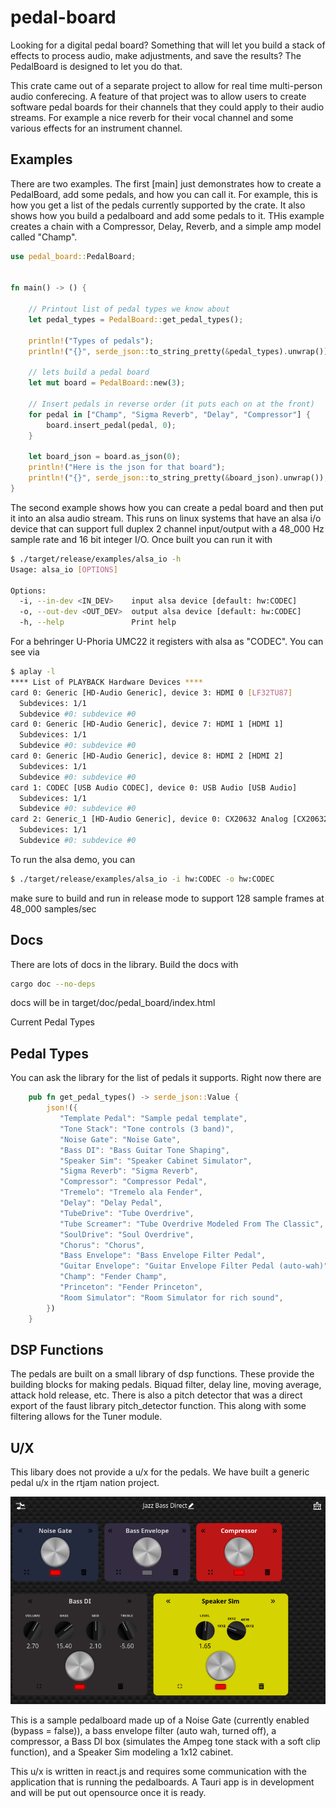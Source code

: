 # pedal-board

Looking for a digital pedal board?  Something that will let you build a stack of effects to process audio, make adjustments, and save the results?  The PedalBoard is designed to let you do that.

This crate came out of a separate project to allow for real time multi-person audio conferecing.  A feature of that project was to allow users to create software pedal boards for their channels that they could apply to their audio streams.  For example a nice reverb for their vocal channel and some various effects for an instrument channel.

## Examples

There are two examples. The first [main] just demonstrates how to create a PedalBoard, add some pedals, and how you can call it.  For example, this is how you get a list of the pedals currently supported by the crate.  It also shows how you build a pedalboard and add some pedals to it.  THis example creates a chain with a Compressor, Delay, Reverb, and a simple amp model called "Champ".

```rust
use pedal_board::PedalBoard;


fn main() -> () {

    // Printout list of pedal types we know about
    let pedal_types = PedalBoard::get_pedal_types();

    println!("Types of pedals");
    println!("{}", serde_json::to_string_pretty(&pedal_types).unwrap());

    // lets build a pedal board
    let mut board = PedalBoard::new(3);

    // Insert pedals in reverse order (it puts each on at the front)
    for pedal in ["Champ", "Sigma Reverb", "Delay", "Compressor"] {
        board.insert_pedal(pedal, 0);
    }

    let board_json = board.as_json(0);
    println!("Here is the json for that board");
    println!("{}", serde_json::to_string_pretty(&board_json).unwrap());
}
```

The second example shows how you can create a pedal board and then put it into an alsa audio stream.  This runs on linux systems that have an alsa i/o device that can support full duplex 2 channel input/output with a 48_000 Hz sample rate and 16 bit integer I/O.  Once built you can run it with

```bash
$ ./target/release/examples/alsa_io -h
Usage: alsa_io [OPTIONS]

Options:
  -i, --in-dev <IN_DEV>    input alsa device [default: hw:CODEC]
  -o, --out-dev <OUT_DEV>  output alsa device [default: hw:CODEC]
  -h, --help               Print help
```

For a behringer U-Phoria UMC22 it registers with alsa as "CODEC".  You can see via


```bash
$ aplay -l
**** List of PLAYBACK Hardware Devices ****
card 0: Generic [HD-Audio Generic], device 3: HDMI 0 [LF32TU87]
  Subdevices: 1/1
  Subdevice #0: subdevice #0
card 0: Generic [HD-Audio Generic], device 7: HDMI 1 [HDMI 1]
  Subdevices: 1/1
  Subdevice #0: subdevice #0
card 0: Generic [HD-Audio Generic], device 8: HDMI 2 [HDMI 2]
  Subdevices: 1/1
  Subdevice #0: subdevice #0
card 1: CODEC [USB Audio CODEC], device 0: USB Audio [USB Audio]
  Subdevices: 1/1
  Subdevice #0: subdevice #0
card 2: Generic_1 [HD-Audio Generic], device 0: CX20632 Analog [CX20632 Analog]
  Subdevices: 1/1
  Subdevice #0: subdevice #0

```

To run the alsa demo, you can 

```bash
$ ./target/release/examples/alsa_io -i hw:CODEC -o hw:CODEC
```

make sure to build and run in release mode to support 128 sample frames at 48_000 samples/sec

## Docs

There are lots of docs in the library.  Build the docs with 
```bash
cargo doc --no-deps
```
docs will be in target/doc/pedal_board/index.html

Current Pedal Types

## Pedal Types

You can ask the library for the list of pedals it supports. Right now there are

```rust
    pub fn get_pedal_types() -> serde_json::Value {
        json!({
           "Template Pedal": "Sample pedal template",
           "Tone Stack": "Tone controls (3 band)",
           "Noise Gate": "Noise Gate",
           "Bass DI": "Bass Guitar Tone Shaping",
           "Speaker Sim": "Speaker Cabinet Simulator",
           "Sigma Reverb": "Sigma Reverb",
           "Compressor": "Compressor Pedal",
           "Tremelo": "Tremelo ala Fender",
           "Delay": "Delay Pedal",
           "TubeDrive": "Tube Overdrive",
           "Tube Screamer": "Tube Overdrive Modeled From The Classic",
           "SoulDrive": "Soul Overdrive",
           "Chorus": "Chorus",
           "Bass Envelope": "Bass Envelope Filter Pedal",
           "Guitar Envelope": "Guitar Envelope Filter Pedal (auto-wah)",
           "Champ": "Fender Champ",
           "Princeton": "Fender Princeton",
           "Room Simulator": "Room Simulator for rich sound",
        })
    }
```

## DSP Functions

The pedals are built on a small library of dsp functions. These provide the building blocks for making pedals.  Biquad filter, delay line, moving average, attack hold release, etc.  There is also a pitch detector that was a direct export of the faust library pitch_detector function.  This along with some filtering allows for the Tuner module. 

## U/X

This libary does not provide a u/x for the pedals.  We have built a generic pedal u/x in the rtjam nation project.

![rtjam-nation u/x](pedal-ux.png)

This is a sample pedalboard made up of a Noise Gate (currently enabled (bypass = false)), a bass envelope filter (auto wah, turned off), a compressor, a Bass DI box (simulates the Ampeg tone stack with a soft clip function), and a Speaker Sim modeling a 1x12 cabinet.

This u/x is written in react.js and requires some communication with the application that is running the pedalboards.  A Tauri app is in development and will be put out opensource once it is ready.
